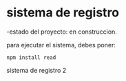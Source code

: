 <h1> sistema de registro</h1>

-estado del proyecto: en construccion.

para ejecutar el sistema, debes poner:

 ```npm install read```

 sistema de registro 2
